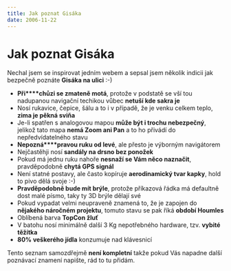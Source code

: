 ```yaml
---
title: Jak poznat Gisáka
date: 2006-11-22
---
```


# Jak poznat Gisáka

Nechal jsem se inspirovat jedním webem a sepsal jsem několik indicii jak bezpečně poznáte **Gisáka na ulici** :-)

- **Při****chůzi se zmateně motá**, protože v podstatě se vší tou nadupanou navigační techikou vůbec **netuší kde sakra je**
- Nosí rukavice, čepice, šálu a to i v případě, že je venku celkem teplo, **zima je pěkná sviňa**
- Je-li spatřen s analogovou mapou **může být i trochu nebezpečný**, jelikož tato mapa **nemá Zoom ani Pan** a to ho přivádí do nepředvídatelného stavu
- **Nepozná****pravou ruku od levé**, ale přesto je výborným navigátorem
- Nejčastěhji nosí **sandály na drsno bez ponožek**
- Pokud má jednu ruku nahoře **nesnaží se Vám něco naznačit**, pravděpodobně **chytá GPS signál**
- Není statné postavy, ale často kopíruje **aerodinamický tvar kapky**, hold to pivo dělá svoje :-)
- **Pravděpodobně bude mít brýle**, protože příkazová řádka má defaultně dost malé písmo, taky ty 3D brýle dělají své
- Pokud vypadat velmi neupraveně znamená to, že je zapojen do **nějakého náročném projektu**, tomuto stavu se pak říká **období Houmles**
- Oblíbená barva **TopCon žluť**
- V batohu nosí minimálně další 3 Kg nepotřebného hardware, tzv. **vybité těžítka**
- **80% veškerého jídla** konzumuje nad klávesnicí

 Tento seznam samozdřejmě **není kompletní** takže pokud Vás napadne další poznávací znamení napište, rád to tu přidám.
